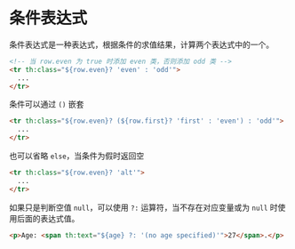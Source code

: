 # 条件表达式

条件表达式是一种表达式，根据条件的求值结果，计算两个表达式中的一个。

```html
<!-- 当 row.even 为 true 时添加 even 类，否则添加 odd 类 -->
<tr th:class="${row.even}? 'even' : 'odd'">
  ...
</tr>
```

条件可以通过 `()` 嵌套

```html
<tr th:class="${row.even}? (${row.first}? 'first' : 'even') : 'odd'">
  ...
</tr>
```

也可以省略 `else`，当条件为假时返回空

```html
<tr th:class="${row.even}? 'alt'">
  ...
</tr>
```

如果只是判断空值 `null`，可以使用 `?:` 运算符，当不存在对应变量或为 `null` 时使用后面的表达式值。

```html
<p>Age: <span th:text="${age} ?: '(no age specified)'">27</span>.</p>
```
